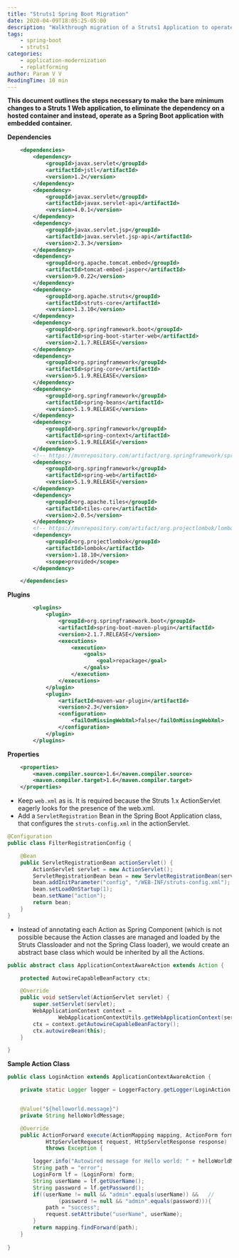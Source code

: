 ```yaml
---
title: "Struts1 Spring Boot Migration"
date: 2020-04-09T18:05:25-05:00
description: "Walkthrough migration of a Struts1 Application to operate in a Spring Boot environment."
tags: 
    - spring-boot
    - struts1
categories:
    - application-modernization
    - replatforming
author: Param V V
ReadingTime: 10 min
---
```


__This document outlines the steps necessary to make the bare minimum changes to a Struts 1 Web application, to eliminate the dependency on a hosted container and instead, operate as a Spring Boot application with embedded container.__

__Dependencies__
```xml
    <dependencies>
        <dependency>
            <groupId>javax.servlet</groupId>
            <artifactId>jstl</artifactId>
            <version>1.2</version>
        </dependency>
        <dependency>
            <groupId>javax.servlet</groupId>
            <artifactId>javax.servlet-api</artifactId>
            <version>4.0.1</version>
        </dependency>
        <dependency>
            <groupId>javax.servlet.jsp</groupId>
            <artifactId>javax.servlet.jsp-api</artifactId>
            <version>2.3.3</version>
        </dependency>
        <dependency>
            <groupId>org.apache.tomcat.embed</groupId>
            <artifactId>tomcat-embed-jasper</artifactId>
            <version>9.0.22</version>
        </dependency>
        <dependency>
            <groupId>org.apache.struts</groupId>
            <artifactId>struts-core</artifactId>
            <version>1.3.10</version>
        </dependency>
        <dependency>
            <groupId>org.springframework.boot</groupId>
            <artifactId>spring-boot-starter-web</artifactId>
            <version>2.1.7.RELEASE</version>
        </dependency>
        <dependency>
            <groupId>org.springframework</groupId>
            <artifactId>spring-core</artifactId>
            <version>5.1.9.RELEASE</version>
        </dependency>
        <dependency>
            <groupId>org.springframework</groupId>
            <artifactId>spring-beans</artifactId>
            <version>5.1.9.RELEASE</version>
        </dependency>
        <dependency>
            <groupId>org.springframework</groupId>
            <artifactId>spring-context</artifactId>
            <version>5.1.9.RELEASE</version>
        </dependency>
        <!-- https://mvnrepository.com/artifact/org.springframework/spring-web -->
        <dependency>
            <groupId>org.springframework</groupId>
            <artifactId>spring-web</artifactId>
            <version>5.1.9.RELEASE</version>
        </dependency>
        <dependency>
            <groupId>org.apache.tiles</groupId>
            <artifactId>tiles-core</artifactId>
            <version>2.0.5</version>
        </dependency>
        <!-- https://mvnrepository.com/artifact/org.projectlombok/lombok -->
        <dependency>
            <groupId>org.projectlombok</groupId>
            <artifactId>lombok</artifactId>
            <version>1.18.10</version>
            <scope>provided</scope>
        </dependency>

    </dependencies>
``` 

__Plugins__
```xml
        <plugins>
            <plugin>
                <groupId>org.springframework.boot</groupId>
                <artifactId>spring-boot-maven-plugin</artifactId>
                <version>2.1.7.RELEASE</version>
                <executions>
                    <execution>
                        <goals>
                            <goal>repackage</goal>
                        </goals>
                    </execution>
                </executions>
            </plugin>
            <plugin>
                <artifactId>maven-war-plugin</artifactId>
                <version>2.3</version>
                <configuration>
                    <failOnMissingWebXml>false</failOnMissingWebXml>
                </configuration>
            </plugin>
        </plugins>
```
__Properties__
```xml
    <properties>
        <maven.compiler.source>1.6</maven.compiler.source>
        <maven.compiler.target>1.6</maven.compiler.target>
    </properties>
```

* Keep `web.xml` as is. It is required because the Struts 1.x ActionServlet eagerly looks for the presence
of the web.xml.
* Add a `ServletRegistration` Bean in the Spring Boot Application class, that configures the
`struts-config.xml` in the actionServlet.
```java
@Configuration
public class FilterRegistrationConfig {

    @Bean
    public ServletRegistrationBean actionServlet() {
        ActionServlet servlet = new ActionServlet();
        ServletRegistrationBean bean = new ServletRegistrationBean(servlet, "*.do");
        bean.addInitParameter("config", "/WEB-INF/struts-config.xml");
        bean.setLoadOnStartup(1);
        bean.setName("action");
        return bean;
    }
}
```
* Instead of annotating each Action as Spring Component (which is not possible because the 
Action classes are managed and loaded by the Struts Classloader and not the Spring Class loader),
we would create an abstract base class which would be inherited by all the Actions.
```java
public abstract class ApplicationContextAwareAction extends Action {

    protected AutowireCapableBeanFactory ctx;

    @Override
    public void setServlet(ActionServlet servlet) {
        super.setServlet(servlet);
        WebApplicationContext context =
                WebApplicationContextUtils.getWebApplicationContext(servlet.getServletContext());
        ctx = context.getAutowireCapableBeanFactory();
        ctx.autowireBean(this);
    }

}
```

__Sample Action Class__
```java
public class LoginAction extends ApplicationContextAwareAction {

	private static Logger logger = LoggerFactory.getLogger(LoginAction.class);


	@Value("${helloworld.message}")
	private String helloWorldMessage;

	@Override
	public ActionForward execute(ActionMapping mapping, ActionForm form,
			HttpServletRequest request, HttpServletResponse response)
			throws Exception {

		logger.info("Autowired message for Hello world: " + helloWorldMessage);
		String path = "error";
		LoginForm lf = (LoginForm) form;
		String userName = lf.getUserName();
		String password = lf.getPassword();
		if((userName != null && "admin".equals(userName)) &&   // 
				(password != null && "admin".equals(password))){
			path = "success";
			request.setAttribute("userName", userName);
		}
		return mapping.findForward(path);
	}
	
}
```
